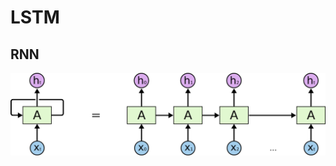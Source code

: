 # LSTM

## RNN
![RNN结构](./rnn.png)
<!--stackedit_data:
eyJoaXN0b3J5IjpbMTk2Mzk0OTUyNCwxMTI4MDA4OTE2LC04Nj
k1Mjg5NzFdfQ==
-->